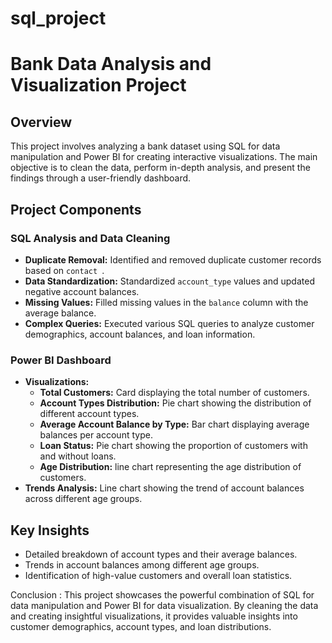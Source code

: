 # sql_project
# Bank Data Analysis and Visualization Project

## Overview
This project involves analyzing a bank dataset using SQL for data manipulation and Power BI for creating interactive visualizations. The main objective is to clean the data, perform in-depth analysis, and present the findings through a user-friendly dashboard.

## Project Components

### SQL Analysis and Data Cleaning
- **Duplicate Removal:** Identified and removed duplicate customer records based on `contact `.
- **Data Standardization:** Standardized `account_type` values and updated negative account balances.
- **Missing Values:** Filled missing values in the `balance` column with the average balance.
- **Complex Queries:** Executed various SQL queries to analyze customer demographics, account balances, and loan information.

### Power BI Dashboard
- **Visualizations:**
  - **Total Customers:** Card displaying the total number of customers.
  - **Account Types Distribution:** Pie chart showing the distribution of different account types.
  - **Average Account Balance by Type:** Bar chart displaying average balances per account type.
  - **Loan Status:** Pie chart showing the proportion of customers with and without loans.
  - **Age Distribution:** line chart  representing the age distribution of customers.
- **Trends Analysis:** Line chart showing the trend of account balances across different age groups.

## Key Insights
- Detailed breakdown of account types and their average balances.
- Trends in account balances among different age groups.
- Identification of high-value customers and overall loan statistics.

 Conclusion :
This project showcases the powerful combination of SQL for data manipulation and Power BI for data visualization. By cleaning the data and creating insightful visualizations, it provides valuable insights into customer demographics, account types, and loan distributions.
